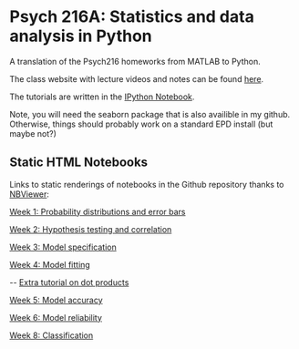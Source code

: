 Psych 216A: Statistics and data analysis in Python
==================================================

A translation of the Psych216 homeworks from MATLAB to Python.

The class website with lecture videos and notes can be found [here](http://white.stanford.edu/~knk/Psych216A/).

The tutorials are written in the [IPython Notebook](http://ipython.org/ipython-doc/dev/interactive/htmlnotebook.html).

Note, you will need the seaborn package that is also availible in my github. Otherwise,
things should probably work on a standard EPD install (but maybe not?)

Static HTML Notebooks
---------------------

Links to static renderings of notebooks in the Github repository thanks to
[NBViewer](http://nbviewer.ipython.org):

[Week 1: Probability distributions and error bars](http://nbviewer.ipython.org/urls/raw.github.com/mwaskom/Psych216/master/week1_tutorial.ipynb)

[Week 2: Hypothesis testing and correlation](http://nbviewer.ipython.org/urls/raw.github.com/mwaskom/Psych216/master/week2_tutorial.ipynb)

[Week 3: Model specification](http://nbviewer.ipython.org/urls/raw.github.com/mwaskom/Psych216/master/week3_tutorial.ipynb)

[Week 4: Model fitting](http://nbviewer.ipython.org/urls/raw.github.com/mwaskom/Psych216/master/week4_tutorial.ipynb)

-- [Extra tutorial on dot products](http://nbviewer.ipython.org/urls/raw.github.com/mwaskom/Psych216/master/vector_dot.ipynb)

[Week 5: Model accuracy](http://nbviewer.ipython.org/urls/raw.github.com/mwaskom/Psych216/master/week5_tutorial.ipynb)

[Week 6: Model reliability](http://nbviewer.ipython.org/urls/raw.github.com/mwaskom/Psych216/master/week6_tutorial.ipynb)

[Week 8: Classification](http://nbviewer.ipython.org/urls/raw.github.com/mwaskom/Psych216/master/week8_tutorial.ipynb)

